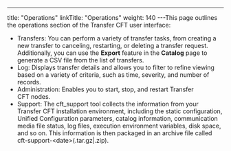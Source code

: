 ---
title: "Operations"
linkTitle: "Operations"
weight: 140
---This page outlines the operations section of the Transfer CFT user interface:

* Transfers: You can perform a variety of transfer tasks, from creating a new transfer to canceling, restarting, or deleting a transfer request. Additionally, you can use the **Export** feature in the **Catalog** page to generate a CSV file from the list of transfers.
* Log: Displays transfer details and allows you to filter to refine viewing based on a variety of criteria, such as time, severity, and number of records.
* Administration: Enables you to start, stop, and restart Transfer CFT nodes.
* Support: The cft_support tool collects the information from your Transfer CFT installation environment, including the static configuration, Unified Configuration parameters, catalog information, communication media file status, log files, execution environment variables, disk space, and so on. This information is then packaged in an archive file called cft-support-&lt;date>(.tar.gz&#124;.zip).

